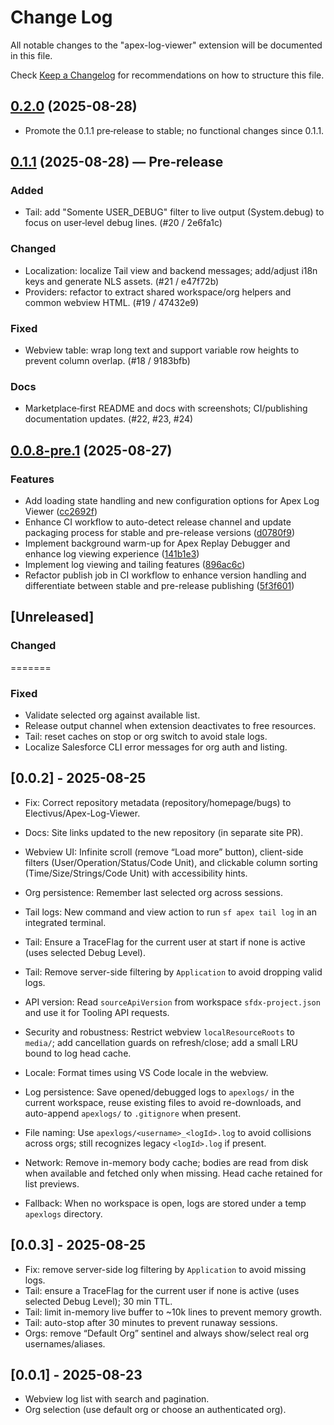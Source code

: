 # Change Log

All notable changes to the "apex-log-viewer" extension will be documented in this file.

Check [Keep a Changelog](http://keepachangelog.com/) for recommendations on how to structure this file.

## [0.2.0](https://github.com/Electivus/Apex-Log-Viewer/compare/v0.1.1...v0.2.0) (2025-08-28)

- Promote the 0.1.1 pre‑release to stable; no functional changes since 0.1.1.

## [0.1.1](https://github.com/Electivus/Apex-Log-Viewer/compare/v0.1.0...v0.1.1) (2025-08-28) — Pre‑release

### Added

- Tail: add "Somente USER_DEBUG" filter to live output (System.debug) to focus on user‑level debug lines. (#20 / 2e6fa1c)

### Changed

- Localization: localize Tail view and backend messages; add/adjust i18n keys and generate NLS assets. (#21 / e47f72b)
- Providers: refactor to extract shared workspace/org helpers and common webview HTML. (#19 / 47432e9)

### Fixed

- Webview table: wrap long text and support variable row heights to prevent column overlap. (#18 / 9183bfb)

### Docs

- Marketplace‑first README and docs with screenshots; CI/publishing documentation updates. (#22, #23, #24)

## [0.0.8-pre.1](https://github.com/Electivus/Apex-Log-Viewer/compare/apex-log-viewer-v0.0.7-pre.1...apex-log-viewer-v0.0.8-pre.1) (2025-08-27)

### Features

- Add loading state handling and new configuration options for Apex Log Viewer ([cc2692f](https://github.com/Electivus/Apex-Log-Viewer/commit/cc2692f28305237ef158f5d355e64c32dd524b91))
- Enhance CI workflow to auto-detect release channel and update packaging process for stable and pre-release versions ([d0780f9](https://github.com/Electivus/Apex-Log-Viewer/commit/d0780f94f81b7f65abc0884749db5e51fa0b81ae))
- Implement background warm-up for Apex Replay Debugger and enhance log viewing experience ([141b1e3](https://github.com/Electivus/Apex-Log-Viewer/commit/141b1e392c0aa7bd971d956177be5d84f570ddf0))
- Implement log viewing and tailing features ([896ac6c](https://github.com/Electivus/Apex-Log-Viewer/commit/896ac6c14a2dcf100f9d5201fc90ee43847c9932))
- Refactor publish job in CI workflow to enhance version handling and differentiate between stable and pre-release publishing ([5f3f601](https://github.com/Electivus/Apex-Log-Viewer/commit/5f3f6018d825e7676229aa77743ab6244e69a605))

## [Unreleased]

### Changed

=======
### Fixed

- Validate selected org against available list.
- Release output channel when extension deactivates to free resources.
- Tail: reset caches on stop or org switch to avoid stale logs.
- Localize Salesforce CLI error messages for org auth and listing.

## [0.0.2] - 2025-08-25

- Fix: Correct repository metadata (repository/homepage/bugs) to Electivus/Apex-Log-Viewer.
- Docs: Site links updated to the new repository (in separate site PR).

- Webview UI: Infinite scroll (remove “Load more” button), client-side filters (User/Operation/Status/Code Unit), and clickable column sorting (Time/Size/Strings/Code Unit) with accessibility hints.
- Org persistence: Remember last selected org across sessions.
- Tail logs: New command and view action to run `sf apex tail log` in an integrated terminal.
- Tail: Ensure a TraceFlag for the current user at start if none is active (uses selected Debug Level).
- Tail: Remove server-side filtering by `Application` to avoid dropping valid logs.
- API version: Read `sourceApiVersion` from workspace `sfdx-project.json` and use it for Tooling API requests.
- Security and robustness: Restrict webview `localResourceRoots` to `media/`; add cancellation guards on refresh/close; add a small LRU bound to log head cache.
- Locale: Format times using VS Code locale in the webview.
- Log persistence: Save opened/debugged logs to `apexlogs/` in the current workspace, reuse existing files to avoid re-downloads, and auto-append `apexlogs/` to `.gitignore` when present.
- File naming: Use `apexlogs/<username>_<logId>.log` to avoid collisions across orgs; still recognizes legacy `<logId>.log` if present.
- Network: Remove in-memory body cache; bodies are read from disk when available and fetched only when missing. Head cache retained for list previews.
- Fallback: When no workspace is open, logs are stored under a temp `apexlogs` directory.

## [0.0.3] - 2025-08-25

- Fix: remove server-side log filtering by `Application` to avoid missing logs.
- Tail: ensure a TraceFlag for the current user if none is active (uses selected Debug Level); 30 min TTL.
- Tail: limit in-memory live buffer to ~10k lines to prevent memory growth.
- Tail: auto-stop after 30 minutes to prevent runaway sessions.
- Orgs: remove “Default Org” sentinel and always show/select real org usernames/aliases.

## [0.0.1] - 2025-08-23

- Webview log list with search and pagination.
- Org selection (use default org or choose an authenticated org).
